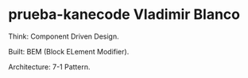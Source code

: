 # prueba-kanecode Vladimir Blanco

Think: Component Driven Design.

Built: BEM (Block ELement Modifier).

Architecture: 7-1 Pattern.